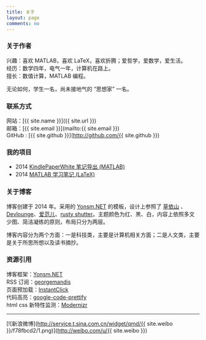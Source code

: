 ```yaml
---
title: 关于
layout: page
comments: no
---
```


### 关于作者

兴趣：喜欢 MATLAB，喜欢 LaTeX，喜欢折腾；爱哲学，爱数学，爱生活。  
经历：数学四年，电气一年，计算机在路上。  
擅长：数值计算，MATLAB 编程。

无论如何，学生一名，尚未接地气的 “思想家” 一名。

### 联系方式

网站：[{{ site.name }}]({{ site.url }})  
邮箱：[{{ site.email }}](mailto:{{ site.email }})  
GitHub : [{{ site.github }}](http://github.com/{{ site.github }})  

### 我的项目

- 2014 [KindlePaperWhite 笔记导出 (MATLAB)](https://github.com/HereChen/KindleClippingsExport)  
- 2014 [MATLAB 学习笔记 (LaTeX)](https://github.com/HereChen/TheWayMATLABLearning)

### 关于博客
博客创建于 2014 年。采用的 [Yonsm.NET](http://yonsm.net/) 的模板，设计上参照了 [草依山](http://jser.me/) 、[Devlounge](http://www.devlounge.net/)、[爱范儿](http://www.ifanr.com/)、[rusty shutter](http://lhzhang.com/)。主题颜色为红、黑、白，内容上依照多文少图、简洁凝练的原则，布局只分为两层。

博客内容分为两个方面：一是科技类，主要是计算机相关方面；二是人文类，主要是关于所思所想以及读书摘抄。

### 资源引用

博客框架：[Yonsm.NET](http://yonsm.net/)  
RSS 订阅：[georgemandis](https://github.com/snaptortoise/jekyll-rss-feeds)  
页面预加载：[InstantClick](http://instantclick.io/start.html)  
代码高亮：[google-code-prettify](http://code.google.com/p/google-code-prettify/)  
html css 新特性监测：[Modernizr](http://modernizr.com/)

---

[![新浪微博](http://service.t.sina.com.cn/widget/qmd/{{ site.weibo }}/f78fbcd2/1.png)](http://weibo.com/u/{{ site.weibo }})
<!-- 微博图片可以更改，改变 1.png 数字试试 -->
